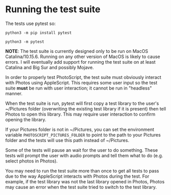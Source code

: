# Running the test suite

The tests use pytest so:

`python3 -m pip install pytest`

`python3 -m pytest`

**NOTE**:  The test suite is currently designed only to be run on MacOS Catalina/10.15.6.  Running on any other version of MacOS is likely to cause errors.  I will eventually add support for running the test suite on at least Catalina and Big Sur and possibly Mojave.

In order to properly test PhotoScript, the test suite must obviously interact with Photos using AppleScript.  This requires some user input so the test suite **must** be run with user interaction; it cannot be run in "headless" manner.

When the test suite is run, pytest will first copy a test library to the user's ~/Pictures folder (overwriting the existing test library if it is present) then tell Photos to open this library.  This may require user interaction to confirm opening the library.

If your Pictures folder is not in ~/Pictures, you can set the environment variable `PHOTOSCRIPT_PICTURES_FOLDER` to point to the path to your Pictures folder and the tests will use this path instead of ~/Pictures.

Some of the tests will pause an wait for the user to do something.  These tests will prompt the user with audio prompts and tell them what to do (e.g. select photos in Photos).

You may need to run the test suite more than once to get all tests to pass due to the way AppleScript interacts with Photos during the test.  For example, if the test library was not the last library opened in Photos, Photos may cause an error when the test suite tried to switch to the test library.